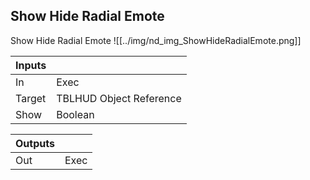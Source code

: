 ## Show Hide Radial Emote
Show Hide Radial Emote
![[../img/nd_img_ShowHideRadialEmote.png]]

|Inputs||
|--|--|
| In | Exec |
| Target | TBLHUD Object Reference |
| Show | Boolean |

|Outputs||
|--|--|
| Out | Exec |
